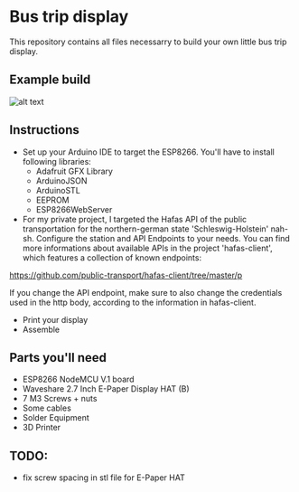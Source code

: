 # Bus trip display

This repository contains all files necessarry to build your own little bus trip display.

## Example build
![alt text](https://github.com/19216801-Franz/hafas-trip-display/blob/main/pictures/finished-example.jpg?raw=true)

## Instructions

* Set up your Arduino IDE to target the ESP8266. You'll have to install following libraries:
    * Adafruit GFX Library
    * ArduinoJSON
    * ArduinoSTL
    * EEPROM
    * ESP8266WebServer
* For my private project, I targeted the Hafas API of the public transportation for the northern-german state 'Schleswig-Holstein' nah-sh. Configure the station and API Endpoints to your needs. You can find more informations about available APIs in the project 'hafas-client', which features a collection of known endpoints:

 https://github.com/public-transport/hafas-client/tree/master/p

 If you change the API endpoint, make sure to also change the credentials used in the http body, according to the information in hafas-client.

* Print your display
* Assemble




## Parts you'll need
* ESP8266 NodeMCU V.1 board
* Waveshare 2.7 Inch E-Paper Display HAT (B)
* 7 M3 Screws + nuts
* Some cables
* Solder Equipment
* 3D Printer

## TODO:
* fix screw spacing in stl file for E-Paper HAT

